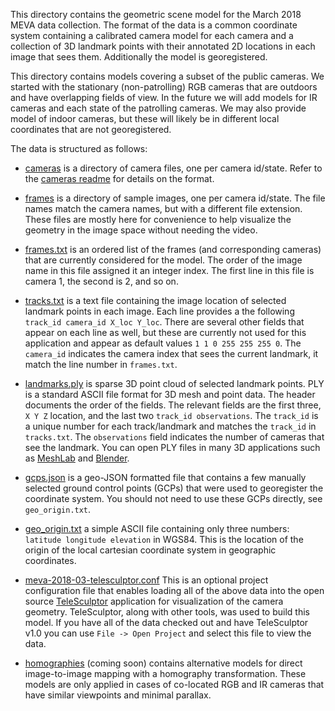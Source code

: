 This directory contains the geometric scene model for the March 2018
MEVA data collection.  The format of the data is a common coordinate
system containing a calibrated camera model for each camera and a
collection of 3D landmark points with their annotated 2D locations in
each image that sees them.  Additionally the model is georegistered.

This directory contains models covering a subset of the public
cameras.  We started with the stationary (non-patrolling)
RGB cameras that are outdoors and have overlapping fields of view.
In the future we will add models for IR cameras and each state of
the patrolling cameras.  We may also provide model of indoor cameras,
but these will likely be in different local coordinates that are
not georegistered.

The data is structured as follows:

* [cameras](cameras) is a directory of camera files, one per camera
  id/state.  Refer to the [cameras readme](cameras/README.md)
  for details on the format.

* [frames](frames) is a directory of sample images, one per camera
  id/state.  The file names match the camera names, but with a different
  file extension.  These files are mostly here for convenience to help
  visualize the geometry in the image space without needing the video.

* [frames.txt](frames.txt) is an ordered list of the frames (and
  corresponding cameras) that are currently considered for the model.
  The order of the image name in this file assigned it an integer index.
  The first line in this file is camera 1, the second is 2, and so on.

* [tracks.txt](tracks.txt) is a text file containing the image location
  of selected landmark points in each image.  Each line provides a the
  following `track_id camera_id X_loc Y_loc`.  There are several other
  fields that appear on each line as well, but these are currently not
  used for this application and appear as default values
  `1 1 0 255 255 255 0`.  The `camera_id` indicates the camera index
  that sees the current landmark, it match the line number in `frames.txt`.

* [landmarks.ply](landmarks.ply) is sparse 3D point cloud of selected
  landmark points.  PLY is a standard ASCII file format for 3D mesh
  and point data.  The header documents the order of the fields.  The
  relevant fields are the first three, `X Y Z` location, and the last
  two `track_id observations`.  The `track_id` is a unique number for
  each track/landmark and matches the `track_id` in `tracks.txt`.  The
  `observations` field indicates the number of cameras that see the
  landmark.  You can open PLY files in many 3D applications such as
  [MeshLab](http://www.meshlab.net/) and [Blender](https://www.blender.org).

* [gcps.json](gcps.json) is a geo-JSON formatted file that contains
  a few manually selected ground control points (GCPs) that were used
  to georegister the coordinate system.  You should not need to use
  these GCPs directly, see `geo_origin.txt`.

* [geo_origin.txt](geo_origin.txt) a simple ASCII file containing only
  three numbers: `latitude longitude elevation` in WGS84.  This is the
  location of the origin of the local cartesian coordinate system in
  geographic coordinates.

* [meva-2018-03-telesculptor.conf](meva-2018-03-telesculptor.conf)
  This is an optional project configuration file that enables loading
  all of the above data into the open source
  [TeleSculptor](https://github.com/kitware/TeleSculptor) application
  for visualization of the camera geometry.  TeleSculptor, along with
  other tools, was used to build this model.  If you have all of the data
  checked out and have TeleSculptor v1.0 you can use
  `File -> Open Project` and select this file to view the data.

* [homographies](homographies) (coming soon) contains alternative models for direct
  image-to-image mapping with a homography transformation.  These models
  are only applied in cases of co-located RGB and IR cameras that have similar viewpoints and minimal parallax.
